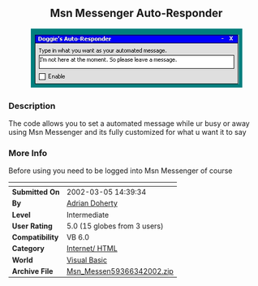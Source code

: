 ﻿<div align="center">

## Msn Messenger Auto\-Responder

<img src="PIC2002342254463125.jpg">
</div>

### Description

The code allows you to set a automated message while ur busy or away using Msn Messenger and its fully customized for what u want it to say
 
### More Info
 
Before using you need to be logged into Msn Messenger of course


<span>             |<span>
---                |---
**Submitted On**   |2002-03-05 14:39:34
**By**             |[Adrian Doherty](https://github.com/Planet-Source-Code/PSCIndex/blob/master/ByAuthor/adrian-doherty.md)
**Level**          |Intermediate
**User Rating**    |5.0 (15 globes from 3 users)
**Compatibility**  |VB 6\.0
**Category**       |[Internet/ HTML](https://github.com/Planet-Source-Code/PSCIndex/blob/master/ByCategory/internet-html__1-34.md)
**World**          |[Visual Basic](https://github.com/Planet-Source-Code/PSCIndex/blob/master/ByWorld/visual-basic.md)
**Archive File**   |[Msn\_Messen59366342002\.zip](https://github.com/Planet-Source-Code/adrian-doherty-msn-messenger-auto-responder__1-32353/archive/master.zip)








